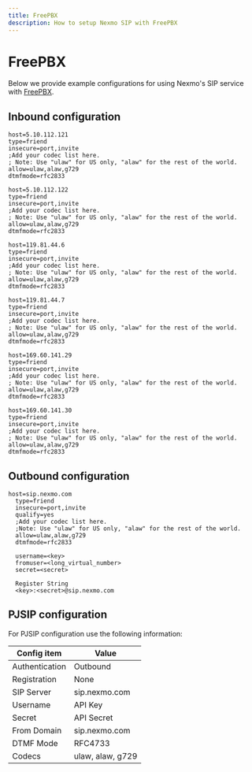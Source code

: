 ```yaml
---
title: FreePBX
description: How to setup Nexmo SIP with FreePBX
---
```


# FreePBX

Below we provide example configurations for using Nexmo's SIP service with [FreePBX](http://www.freepbx.org).

## Inbound configuration

````
host=5.10.112.121
type=friend
insecure=port,invite
;Add your codec list here.
; Note: Use "ulaw" for US only, "alaw" for the rest of the world.
allow=ulaw,alaw,g729
dtmfmode=rfc2833

host=5.10.112.122
type=friend
insecure=port,invite
;Add your codec list here.
; Note: Use "ulaw" for US only, "alaw" for the rest of the world.
allow=ulaw,alaw,g729
dtmfmode=rfc2833

host=119.81.44.6
type=friend
insecure=port,invite
;Add your codec list here.
; Note: Use "ulaw" for US only, "alaw" for the rest of the world.
allow=ulaw,alaw,g729
dtmfmode=rfc2833

host=119.81.44.7
type=friend
insecure=port,invite
;Add your codec list here.
; Note: Use "ulaw" for US only, "alaw" for the rest of the world.
allow=ulaw,alaw,g729
dtmfmode=rfc2833

host=169.60.141.29
type=friend
insecure=port,invite
;Add your codec list here.
; Note: Use "ulaw" for US only, "alaw" for the rest of the world.
allow=ulaw,alaw,g729
dtmfmode=rfc2833

host=169.60.141.30
type=friend
insecure=port,invite
;Add your codec list here.
; Note: Use "ulaw" for US only, "alaw" for the rest of the world.
allow=ulaw,alaw,g729
dtmfmode=rfc2833
````

## Outbound configuration

````
host=sip.nexmo.com
  type=friend
  insecure=port,invite
  qualify=yes
  ;Add your codec list here.
  ;Note: Use "ulaw" for US only, "alaw" for the rest of the world.
  allow=ulaw,alaw,g729
  dtmfmode=rfc2833

  username=<key>
  fromuser=<long_virtual_number>
  secret=<secret>

  Register String
  <key>:<secret>@sip.nexmo.com
````

## PJSIP configuration

For PJSIP configuration use the following information:

| Config item | Value |
|----|----|
| Authentication | Outbound |
| Registration | None |
| SIP Server | sip.nexmo.com |
| Username | API Key |
| Secret | API Secret |
| From Domain | sip.nexmo.com |
| DTMF Mode | RFC4733 |
| Codecs | ulaw, alaw, g729 |
